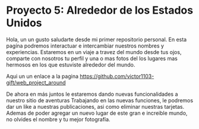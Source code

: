 # Proyecto 5: Alrededor de los Estados Unidos

Hola, un un gusto saludarte desde mi primer repositorio personal.
En esta pagína podremos interactuar e intercambiar nuestros nombres
y experiencias. 
Estaremos en un viaje a travez del mundo desde tus ojos, comparte con nosotros tu perfil
y  una o mas fotos del los lugares mas hermosos en los que estuviste alrededor del mundo. 

Aqui un un enlace a la pagina https://github.com/victor1103-gift/web_project_around

De ahora en más juntos le estaremos dando nuevas funcionalidades a nuestro sitio de aventuras
Trabajando en las nuevas funciones, le podremos dar un like a nuestras publicaciones, asi como eliminar nuestras tarjetas.
Ademas de poder agregar un nuevo lugar de este gran e increible mundo, no olvides el nombre y tu mejor fotografía. 
